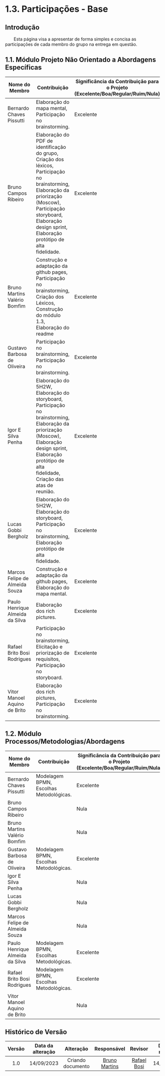 # 1.3. Participações - Base	

## Introdução

<div align="jutify">
&emsp;&emsp;Esta página visa a apresentar de forma simples e concisa as participações de cada membro do grupo na entrega em questão.
</div>

## 1.1. Módulo Projeto Não Orientado a Abordagens Específicas

| Nome do Membro | Contribuição | Significância da Contribuição para o Projeto (Excelente/Boa/Regular/Ruim/Nula) |
| --- | --- | --- |
| Bernardo Chaves Pissutti | Elaboração do mapa mental, Participação no brainstorming. | Excelente |
| Bruno Campos Ribeiro | Elaboração do PDF de identificação do grupo, Criação dos léxicos, Participação no brainstorming, Elaboração da priorização (Moscow), Participação storyboard, Elaboração design sprint, Elaboração protótipo de alta fidelidade. | Excelente |
| Bruno Martins Valério Bomfim | Construção e adaptação da github pages, Participação no brainstorming, Criação dos Léxicos, Construção do módulo 1.3, Elaboração do readme | Excelente |
| Gustavo Barbosa de Oliveira | Participação no brainstorming, Participação no brainstorming. | Excelente |
| Igor E Silva Penha | Elaboração do 5H2W, Elaboração do storyboard, Participação no brainstorming, Elaboração da priorização (Moscow), Elaboração design sprint, Elaboração protótipo de alta fidelidade, Criação das atas de reunião. | Excelente |
| Lucas Gobbi Bergholz | Elaboração do 5H2W, Elaboração do storyboard, Participação no brainstorming, Elaboração protótipo de alta fidelidade. | Excelente |
| Marcos Felipe de Almeida Souza | Construção e adaptação da github pages, Elaboração do mapa mental. | Excelente |
| Paulo Henrique Almeida da Silva | Elaboração dos rich pictures. | Excelente |
| Rafael Brito Bosi Rodrigues | Participação no brainstorming, Elicitação e priorização de requisitos, Participação no storyboard. | Excelente |
| Vitor Manoel Aquino de Brito | Elaboração dos rich pictures, Participação no brainstorming. | Excelente |

## 1.2. Módulo Processos/Metodologias/Abordagens

|Nome do Membro | Contribuição | Significância da Contribuição para o Projeto (Excelente/Boa/Regular/Ruim/Nula) |
| --- | --- | --- |
| Bernardo Chaves Pissutti | Modelagem BPMN, Escolhas Metodológicas. | Excelente |
| Bruno Campos Ribeiro | | Nula |
| Bruno Martins Valério Bomfim | | Nula |
| Gustavo Barbosa de Oliveira | Modelagem BPMN, Escolhas Metodológicas. | Excelente |
| Igor E Silva Penha | | Nula |
| Lucas Gobbi Bergholz | | Nula |
| Marcos Felipe de Almeida Souza | | Nula |
| Paulo Henrique Almeida da Silva | Modelagem BPMN, Escolhas Metodológicas. | Excelente |
| Rafael Brito Bosi Rodrigues | Modelagem BPMN, Escolhas Metodológicas. | Excelente |
| Vitor Manoel Aquino de Brito | | Nula |

##  Histórico de Versão

|  Versão  |   Data da alteração  |   Alteração  |  Responsável  |  Revisor  | Data de revisão |
| :--------: | :--------------------: | :-----------: | :--------------: | :--------: | :-----------------: |
|     1.0     |    14/09/2023   |  Criando documento  |  [Bruno Martins](https://www.github.com/gitbmvb)   | [Rafael Bosi](https://www.github.com/StrangeUnit28)   | 14/09/2023 |
